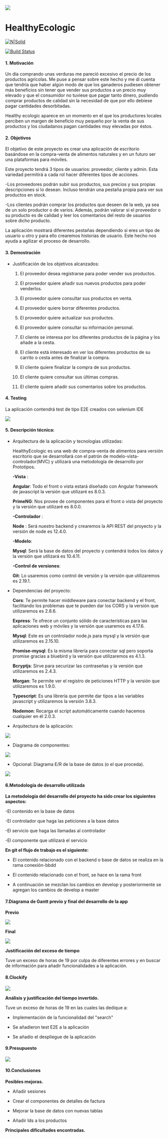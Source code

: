 <img src="../master/client/src/assets/imagenes/healthyEcologic.png">

# HealthyEcologic 

[![N|Solid](https://cldup.com/dTxpPi9lDf.thumb.png)](https://nodesource.com/products/nsolid)

[![Build Status](https://travis-ci.org/joemccann/dillinger.svg?branch=master)](https://travis-ci.org/joemccann/dillinger)

#### 1. Motivación

Un día comprando unas verduras me pareció excesivo el precio de los productos agrícolas. Me puse a pensar sobre este hecho y me di cuenta que tendría que haber algún modo de que los ganaderos pudiesen obtener más beneficios sin tener que vender sus productos a un precio muy elevado y que el consumidor no tuviese que pagar tanto dinero, pudiendo comprar productos de calidad sin la necesidad de que por ello debiese pagar cantidades desorbitadas. 

Healthy ecologic aparece en un momento en el que los productores locales perciben un margen de beneficio muy pequeño por la venta de sus productos y los ciudadanos pagan cantidades muy elevadas por éstos. 

#### 2. Objetivos

El objetivo de este proyecto es crear una aplicación de escritorio basándose en la compra-venta de alimentos naturales y en un futuro ser una plataformas para móviles.

Este proyecto tendrá 3 tipos de usuarios: proveedor, cliente y admin. Esta variedad permitirá a cada rol hacer diferentes tipos de acciones.

-Los proveedores podrán subir sus productos, sus precios y sus propias descripciones si lo desean. Incluso tendrán una pestaña propia para ver sus productos en stock.

-Los clientes podrán comprar los productos que deseen de la web, ya sea de un solo productor o de varios. Además, podrán valorar si el proveedor o su producto es de calidad y leer los comentarios del resto de usuarios sobre dicho producto.

La aplicación mostrará diferentes pestañas dependiendo si eres un tipo de usuario u otro y para ello crearemos historias de usuario. Este hecho nos ayuda a agilizar el proceso de desarrollo.

#### 3. Demostración

+ Justificación de los objetivos alcanzados:

	1. El proveedor desea registrarse para poder vender sus productos.

	2. El proveedor quiere añadir sus nuevos productos para poder venderlos.
	
	3. El proveedor quiere consultar sus productos en venta.

	4. El proveedor quiere borrar diferentes productos.

	5. El proveedor quiere actualizar sus productos.

	6. El proveedor quiere consultar su información personal.

	7. El cliente se interesa por los diferentes productos de la página y los añade a la cesta.

	8. El cliente está interesado en ver los diferentes productos de su carrito o cesta antes de finalizar la compra.

	9. El cliente quiere finalizar la compra de sus productos.

	10. El cliente quiere consultar sus últimas compras.

	11. El cliente quiere añadir sus comentarios sobre los productos.

#### 4. Testing

La aplicación contendrá test de tipo E2E creados con selenium IDE


<img src="https://swat-it.co/wp-content/uploads/2015/tools_icons/Selenium-logo.gif">



#### 5. Descripción técnica:

+ Arquitectura de la aplicación y tecnologías utilizadas:

	HealthyEcologic es una web de compra-venta de alimentos para versión escritorio que se desarrollará con el patrón de modelo-vista-controlador(MVC) y utilizará una metodología de desarrollo por Prototipos.
	
   **-Vista** :
   
	 **Angular**: Todo el front o vista estará diseñado con Angular framework de javascript la versión que utilizaré es 8.0.3.
	
	**PrimeNG**: Nos provee de componentes para el front o vista del proyecto y la versión que utilizaré es 8.0.0.
	 
   **-Controlador** :
	
	**Node** : Será nuestro backend y crearemos la API REST del proyecto y la versión de node es 12.4.0.

   **-Modelo**: 
	
	**Mysql**: Será la base de datos del proyecto y contendrá todos los datos y la versión que utilizará es 10.4.11.
	
   **-Control de versiones**:
	
	**Git**: Lo usaremos como control de versión y la versión que utilizaremos es 2.19.1.
	
+ Dependencias del proyecto:

   **Cors**: Te permite hacer middleware para conectar backend y el front, facilitando los problemas que te pueden dar los CORS y la versión que utilizaremos es 2.8.6.
   
   **Express**: Te ofrece un conjunto sólido de características para las aplicaciones web y móviles y la versión que usaremos es  4.17.6. 
   
   **Mysql**: Este es un controlador node.js para mysql y la versión que utilizaremos es 2.15.10.
   
   **Promise-mysql**: Es la misma librería para conectar sql pero soporta promise gracias a bluebird y la versión que utilizaremos es 4.1.3.
   
   **Bcryptjs**: Sirve para securizar las contraseñas y la versión que utilizaremos es 2.4.3.
   
   **Morgan**:  Te permite ver el registro de peticiones HTTP y la versión que utilizaremos es 1.9.0.
   
   **Typescript**:  Es una librería que permite dar tipos a las variables javascript y utilizaremos la versión 3.8.3.
   
   **Nodemon**: Recarga el script automáticamente cuando hacemos cualquier en él 2.0.3.

+ Arquitectura de la aplicación:

<img src="../master/client/src/assets/documentacion/diagrama.png">	

+ Diagrama de componentes:

<img src="../master/client/src/assets/documentacion/diagrama_componentes.png">

+ Opcional: Diagrama E/R de la base de datos (o el que proceda).

<img src="../master/client/src/assets/documentacion/db.png">




#### 6.Metodología de desarrollo utilizada

**La metodología del desarrollo del proyecto ha sido crear los siguientes aspectos:**

-El contenido en la base de datos

-El controlador que haga las peticiones a la base datos

-El servicio que haga las llamadas al controlador

-El componente que utilizará el servicio

**En git el flujo de trabajo es el siguiente:**

- El contenido relacionado con el backend o base de datos se realiza en la rama conexión-bbdd

- El contenido relacionado con el front, se hace en la rama front

- A continuación se mezclan los cambios en develop y posteriormente se agregan los cambios de develop a master


#### 7.Diagrama de Gantt previo y final del desarrollo de la app

**Previo**

<img src="../master/client/src/assets/documentacion/diagrama_de_gant.png">

**Final**

<img src="../master/client/src/assets/documentacion/clockify.png">

**Justificación del exceso de tiempo**

Tuve un exceso de horas de 19 por culpa de diferentes errores y en buscar de información para añadir funcionalidades a la aplicación.

#### 8.Clockify

<img src="../master/client/src/assets/documentacion/datos_clockify.png">

**Análisis y justificación del tiempo invertido.**

Tuve un exceso de horas de 19 en las cuales las dedique a: 

- Implementación de la funcionalidad del "search"

- Se añadieron test E2E a la aplicación

- Se añadio el despliegue de la aplicación

#### 9.Presupuesto

<img src="../master/client/src/assets/documentacion/presupuesto.png">


#### 10.Conclusiones

**Posibles mejoras.**

- Añadir sesiones

- Crear el componentes de detalles de factura 

- Mejorar la base de datos con nuevas tablas

- Añadir Ids a los productos 

**Principales dificultades encontradas.**

